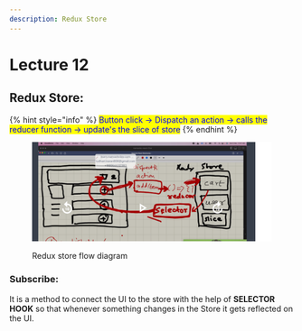```yaml
---
description: Redux Store
---
```


# Lecture 12

## Redux Store:&#x20;

{% hint style="info" %}
<mark style="color:blue;">Button click -> Dispatch an action -> calls the reducer function -> update's the slice of store</mark>
{% endhint %}

<figure><img src="../../.gitbook/assets/redux store flow diagram.png" alt=""><figcaption><p>Redux store flow diagram</p></figcaption></figure>

### Subscribe:&#x20;

It is a method to connect the UI to the store with the help of **SELECTOR HOOK** so that whenever something changes in the Store it gets reflected on the UI.



